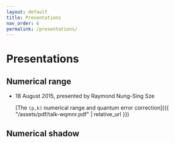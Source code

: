 ```yaml
---
layout: default
title: Presentations
nav_order: 6
permalink: /presentations/
---
```

# Presentations

## Numerical range

  - 18 August 2015, presented by Raymond Nung-Sing Sze

    [The `(p,k)` numerical range and quantum error
    correction]({{ "/assets/pdf/talk-wqmnr.pdf" | relative_url }})

## Numerical shadow
